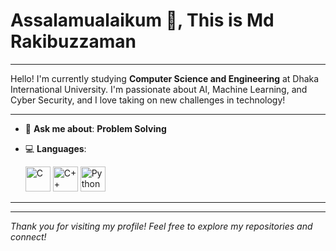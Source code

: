 # Assalamualaikum 👋, This is Md Rakibuzzaman

---

Hello! I'm currently studying **Computer Science and Engineering** at Dhaka International University. I'm passionate about AI, Machine Learning, and Cyber Security, and I love taking on new challenges in technology!

<div align="right">



</div>

---

- 💬 **Ask me about**: **Problem Solving**
- 💻 **Languages**:

  <img src="https://cdn.jsdelivr.net/gh/devicons/devicon/icons/c/c-original.svg" alt="C" width="40" height="40"/>
  <img src="https://cdn.jsdelivr.net/gh/devicons/devicon/icons/cplusplus/cplusplus-original.svg" alt="C++" width="40" height="40"/>
  <img src="https://cdn.jsdelivr.net/gh/devicons/devicon/icons/python/python-original.svg" alt="Python" width="40" height="40"/>

---


---

_Thank you for visiting my profile! Feel free to explore my repositories and connect!_
